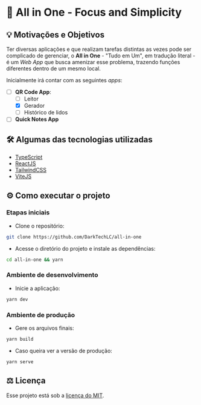 # 🎯 All in One - Focus and Simplicity

## 💡 Motivações e Objetivos

Ter diversas aplicações e que realizam tarefas distintas as vezes pode ser complicado de gerenciar, o **All in One** - "Tudo em Um", em tradução literal - é um _Web App_ que busca amenizar esse problema, trazendo funções diferentes dentro de um mesmo local.

Inicialmente irá contar com as seguintes _apps_:

- [ ] **QR Code App**:
  - [ ] Leitor
  - [x] Gerador
  - [ ] Histórico de lidos
- [ ] **Quick Notes App**

## 🛠 Algumas das tecnologias utilizadas

- [TypeScript](https://www.typescriptlang.org)
- [ReactJS](https://reactjs.org)
- [TailwindCSS](https://tailwindcss.com)
- [ViteJS](https://vitejs.dev)

## ⚙ Como executar o projeto

### Etapas iniciais

- Clone o repositório:

```sh
git clone https://github.com/DarkTechLC/all-in-one
```

- Acesse o diretório do projeto e instale as dependências:

```sh
cd all-in-one && yarn
```

### Ambiente de desenvolvimento

- Inicie a aplicação:

```sh
yarn dev
```

### Ambiente de produção

- Gere os arquivos finais:

```sh
yarn build
```

- Caso queira ver a versão de produção:

```sh
yarn serve
```

## ⚖ Licença

Esse projeto está sob a [licença do MIT](LICENSE.md).
